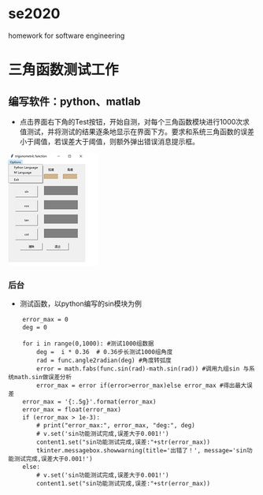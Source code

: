 # se2020
homework for software engineering

三角函数测试工作
=
编写软件：python、matlab
--
* 点击界面右下角的Test按钮，开始自测，对每个三角函数模块进行1000次求值测试，并将测试的结果逐条地显示在界面下方。要求和系统三角函数的误差小于阈值，若误差大于阈值，则额外弹出错误消息提示框。

![](https://github.com/PufeiLi/se2020/raw/master/界面.png)

### 后台
* 测试函数，以python编写的sin模块为例  
```
    error_max = 0  
    deg = 0  

    for i in range(0,1000): #测试1000组数据  
        deg =  i * 0.36  # 0.36步长测试1000组角度  
        rad = func.angle2radian(deg) #角度转弧度  
        error = math.fabs(func.sin(rad)-math.sin(rad)) #调用九组sin 与系统math.sin做误差分析  
        error_max = error if(error>error_max)else error_max #得出最大误差  
    error_max = '{:.5g}'.format(error_max)  
    error_max = float(error_max)  
    if (error_max > 1e-3):  
        # print("error_max:", error_max, "deg:", deg)  
        # v.set('sin功能测试完成,误差大于0.001!')  
        content1.set("sin功能测试完成,误差:"+str(error_max))  
        tkinter.messagebox.showwarning(title='出错了！', message='sin功能测试完成,误差大于0.001!')  
    else:  
        # v.set('sin功能测试完成,误差大于0.001!')  
        content1.set("sin功能测试完成,误差:"+str(error_max))  
```

         
